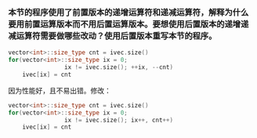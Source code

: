 ### 本节的程序使用了前置版本的递增运算符和递减运算符，解释为什么要用前置运算版本而不用后置运算版本。要想使用后置版本的递增递减运算符需要做哪些改动？使用后置版本重写本节的程序。
```cpp
vector<int>::size_type cnt = ivec.size()
for(vector<int>::size_type ix = 0;
                ix != ivec.size(); ++ix, --cnt)
    ivec[ix] = cnt
```
因为性能好，且不易出错。修改：

```cpp
vector<int>::size_type cnt = ivec.size()
for(vector<int>::size_type ix = 0;
                ix != ivec.size(); ix++, cnt++)
    ivec[ix] = cnt
```